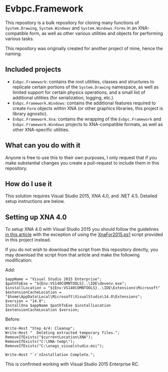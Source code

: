 # Evbpc.Framework

This repository is a bulk repository for cloning many functions of `System.Drawing`, `System.Windows` and `System.Windows.Forms` in an XNA-compatible form, as well as other various utilities and objects for performing various tasks.

This repository was originally created for another project of mine, hence the naming.

## Included projects

* `Evbpc.Framework`: contains the root utilities, classes and structures to replicate certain portions of the `System.Drawing` namespace, as well as limited support for certain physics operations, and a small list of additional utilities (for serialization, logging, etc.).
* `Evbpc.Framework.Windows`: contains the additional features required to create `Form` objects within XNA (or other graphics libraries, this project is library agnostic).
* `Evbpc.Framework.Xna`: contains the wrapping of the `Evbpc.Framework` and `Evbpc.Framework.Windows` projects to XNA-compatible formats, as well as other XNA-specific utilities.

## What can you do with it

Anyone is free to use this to their own purposes, I only request that if you make substantial changes you create a pull-request to include them in this repository.

## How do I use it

This solution requires Visual Studio 2015, XNA 4.0, and .NET 4.5. Detailed setup instructions are below.

## Setting up XNA 4.0

To setup XNA 4.0 with Visual Studio 2015 you should follow the guidelines [in this article](http://rbwhitaker.wikidot.com/setting-up-xna) with the exception of using the [XnaFor2015.ps1](https://github.com/EBrown8534/Framework/blob/master/XnaFor2015.ps1) script provided in this project instead.

If you do not wish to download the script from this repository directly, you may download the script from that article and make the following modification:

Add: 

    $appName = "Visual Studio 2015 Enterprise";
	$pathToExe = "${Env:VS140COMNTOOLS}..\IDE\devenv.exe";
	$installLocation = "${Env:VS140COMNTOOLS}..\IDE\Extensions\Microsoft"
	$extensionCacheLocation = "$home\AppData\Local\Microsoft\VisualStudio\14.0\Extensions";
	$version = "14.0";
	InstallXna $appName $pathToExe $installLocation $extensionCacheLocation $version;

Before:

	Write-Host "Step 4/4: Cleanup";
	Write-Host "  Deleting extracted temporary files.";
	RemoveIfExists("$currentLocation\XNA");
	RemoveIfExists("C:\XNA-temp\");
	RemoveIfExists("C:\xnags_visualstudio.msi");
	
	Write-Host "`r`nInstallation Complete.";

This is confirmed working with Visual Studio 2015 Enterprise RC.